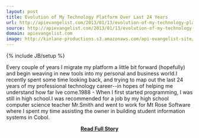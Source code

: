 ```yaml
---
layout: post
title: Evolution of My Technology Platform Over Last 24 Years
url: http://apievangelist.com/2013/01/13/evolution-of-my-technology-platform-over-last-24-years/
source: http://apievangelist.com/2013/01/13/evolution-of-my-technology-platform-over-last-24-years/
domain: apievangelist.com
image: http://kinlane-productions.s3.amazonaws.com/api-evangelist-site/blog/cobol.jpeg
---
```

{% include JB/setup %}<p>Every couple of years I migrate my platform a little bit forward (hopefully) and begin weaving in new tools into my personal and business world.I recently spent some time looking back, and trying to map out the last 24 years of my professional technology career--in hopes of helping me understand how far Ive come.1988 - When I first started programming, I was still in high school.I was recommended for a job by my high school computer science teacher Mr.Smith and went to work for Mt Rose Software where I spent my time assisting the owner in building student information systems in Cobol.</p>
<center><p><a href="http://apievangelist.com/2013/01/13/evolution-of-my-technology-platform-over-last-24-years/" style='padding:25px; font-sze:18px; font-weight: bold;'>Read Full Story</a></p></center>
